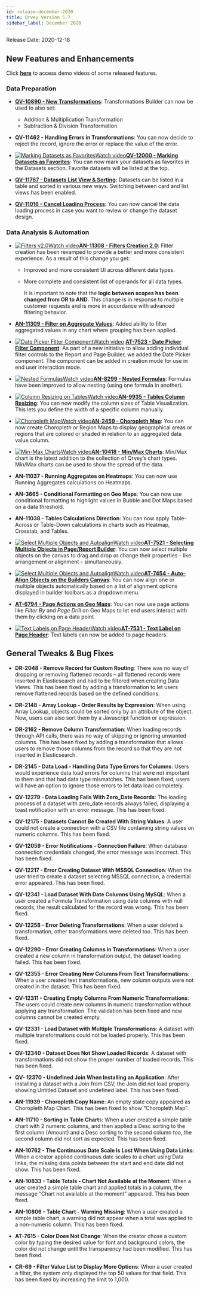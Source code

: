 ```yaml
---
id: release-december-2020
title: Qrvey Version 5.7
sidebar_label: December 2020
---
```

<div style={{textAlign: "justify"}}/>
Release Date: 2020-12-18 

## New Features and Enhancements

Click <a href="/docs/next/video-training/release/version-5.7" target="_blank"> <strong>here</strong></a> to access demo videos of some released features.

### Data Preparation

-   <a href="/docs/ui-docs/datasets/transformations/" target="_blank"><strong>QV-10890 - New Transformations</strong></a>: Transformations Builder can now be used to also set:
    -   Addition & Multiplication Transformation
    -   Subtraction & Division Transformation

-   **QV-11462 - Handling Errors in Transformations**: You can now decide to reject the record, ignore the error or replace the value of the error.

-   <a href="/docs/video-training/release/version-5.7/#marking-datasets-as-favorites" target="_blank" className="tooltip"><img alt="Marking Datasets as Favorites" src="https://s3.amazonaws.com/cdn.qrvey.com/documentation_assets/release-notes/video_icon.png#thumbnail-20" className="video-icon-png" /><span className="tooltiptext">Watch video</span></a><a href="/docs/ui-docs/datasets/data_overview/#data_overview" target="_blank"><strong>QV-12000 - Marking Datasets as Favorites</strong></a>: You can now mark your datasets as favorites in the Datasets section. Favorite datasets will be listed at the top.

-   <a href="/docs/ui-docs/datasets/data_overview/#data_overview" target="_blank"><strong>QV-11767 - Datasets List View & Sorting</strong></a>: Datasets can be listed in a table and sorted in various new ways. Switching between card and list views has been enabled.

-   <a href="/docs/ui-docs/datasets/datasets/#datasets" target="_blank"> <strong>QV-11016 - Cancel Loading Process</strong></a>: You can now cancel the data loading process in case you want to review or change the dataset design.

### Data Analysis & Automation

-   <a href="/docs/video-training/release/version-5.7/#filters-v20" target="_blank" className="tooltip"><img alt="Filters v2.0" src="https://s3.amazonaws.com/cdn.qrvey.com/documentation_assets/release-notes/video_icon.png#thumbnail-20" className="video-icon-png" /><span className="tooltiptext">Watch video</span></a><a href="/docs/ui-docs/datasets/data_overview/#data_overview" target="_blank"><strong>AN-11308 - Filters Creation 2.0</strong></a>: Filter creation has been revamped to provide a better and more consistent experience. As a result of this change you get: 

    -   Improved and more consistent UI across different data types.
    -   More complete and consistent list of operands for all data types.

        It is important to note that the **logic between scopes has been changed from OR to AND**. This change is in response to multiple customer requests and is more in accordance with advanced filtering behavior.  

-   <a href="/docs/ui-docs/filtering-data/working-with-filters" target="_blank"> <strong>AN-11309 - Filter on Aggregate Values</strong></a>: Added ability to filter aggregated values in any chart where grouping has been applied.

-   <a href="/docs/video-training/release/version-5.7/#date-picker-filter-component" target="_blank" className="tooltip"><img alt="Date Picker Filter Component" src="https://s3.amazonaws.com/cdn.qrvey.com/documentation_assets/release-notes/video_icon.png#thumbnail-20" className="video-icon-png" /><span className="tooltiptext">Watch video</span></a> <a href="/docs/ui-docs/filters/working-with-filters" target="_blank"><strong>AT-7523 - Date Picker Filter Component</strong></a>: As part of a new initiative to allow adding individual filter controls to the Report and Page Builder, we added the Date Picker component. The component can be added in creation mode for use in end user interaction mode. 

-   <a href="/docs/video-training/release/version-5.7/#nested-formulas" target="_blank" className="tooltip"><img alt="Nested Formulas" src="https://s3.amazonaws.com/cdn.qrvey.com/documentation_assets/release-notes/video_icon.png#thumbnail-20" className="video-icon-png" /><span className="tooltiptext">Watch video</span></a><a href="/docs/ui-docs/dataviews/formulas/" target="_blank"><strong>AN-8299 - Nested Formulas</strong></a>: Formulas have been improved to allow nesting (using one formula in another).

-   <a href="/docs/video-training/release/version-5.7/#column-resizing-on-tables" target="_blank" className="tooltip"><img alt="Column Resizing on Tables" src="https://s3.amazonaws.com/cdn.qrvey.com/documentation_assets/release-notes/video_icon.png#thumbnail-20" className="video-icon-png" /><span className="tooltiptext">Watch video</span></a><a href="/docs/ui-docs/dataviews/chart-types/" target="_blank"><strong>AN-9935 - Tables Column Resizing</strong></a>: You can now modify the column sizes of Table Visualization. This lets you define the width of a specific column manually.

-   <a href="/docs/video-training/release/version-5.7/#choropleth-map" target="_blank" className="tooltip"><img alt="Choropleth Map" src="https://s3.amazonaws.com/cdn.qrvey.com/documentation_assets/release-notes/video_icon.png#thumbnail-20" className="video-icon-png" /><span className="tooltiptext">Watch video</span></a><a href="/docs/ui-docs/dataviews/chart-types/" target="_blank"><strong>AN-2459 - Choropleth Map</strong></a>: You can now create Choropleth or Region Maps to display geographical areas or regions that are colored or shaded in relation to an aggregated data value column. 

-   <a href="/docs/video-training/release/version-5.7/#min-max-charts" target="_blank" className="tooltip"><img alt="Min-Max Charts" src="https://s3.amazonaws.com/cdn.qrvey.com/documentation_assets/release-notes/video_icon.png#thumbnail-20" className="video-icon-png" /><span className="tooltiptext">Watch video</span></a><a href="/docs/ui-docs/dataviews/chart-types/" target="_blank"><strong>AN-10418 - Min/Max Charts</strong></a>: Min/Max chart is the latest addition to the collection of Qrvey’s chart types. Min/Max charts can be used to show the spread of the data. 

-   **AN-11037 - Running Aggregates on Heatmaps**: You can now use Running Aggregates calculations on Heatmaps.

-   **AN-3665 - Conditional Formatting on Geo Maps**: You can now use conditional formatting to highlight values in Bubble and Dot Maps based on a data threshold.


-   **AN-11038 - Tables Calculations Direction**: You can now apply Table-Across or Table-Down calculations in charts such as Heatmap, Crosstab, and Tables.

-   <a href="/docs/video-training/release/version-5.7/#select-multiple-objects-and-autoalign" target="_blank" className="tooltip"><img alt="Select Multiple Objects and Autoalign" src="https://s3.amazonaws.com/cdn.qrvey.com/documentation_assets/release-notes/video_icon.png#thumbnail-20" className="video-icon-png" /><span className="tooltiptext">Watch video</span></a><a href="/docs/ui-docs/builders/pages/" target="_blank"><strong>AT-7521 - Selecting Multiple Objects in Page/Report Builder</strong></a>: You can now select multiple objects on the canvas to drag and drop or change their properties - like arrangement or alignment - simultaneously.

-   <a href="/docs/video-training/release/version-5.7/#select-multiple-objects-and-autoalign" target="_blank" className="tooltip"><img alt="Select Multiple Objects and Autoalign" src="https://s3.amazonaws.com/cdn.qrvey.com/documentation_assets/release-notes/video_icon.png#thumbnail-20" className="video-icon-png" /><span className="tooltiptext">Watch video</span></a><a href="/docs/ui-docs/builders/pages/" target="_blank"><strong>AT-7454 - Auto-Align Objects on the Builders Canvas</strong></a>: You can now align one or multiple objects automatically based on a list of alignment options displayed in builder toolbars as a dropdown menu.

-   <a href="/docs/ui-docs/builders/pages_actions/" target="_blank"><strong>AT-6794 - Page Actions on Geo Maps</strong></a>: You can now use page actions like _Filter By_ and _Page Drill_ on Geo Maps to let end users interact with them by clicking on a data point.

-   <a href="/docs/video-training/release/version-5.7/#text-labels-on-page-header" target="_blank" className="tooltip"><img alt="Text Labels on Page Header" src="https://s3.amazonaws.com/cdn.qrvey.com/documentation_assets/release-notes/video_icon.png#thumbnail-20" className="video-icon-png" /><span className="tooltiptext">Watch video</span></a><a href="/docs/ui-docs/builders/pages/" target="_blank"><strong>AT-7531 - Text Label on Page Header</strong></a>: Text labels can now be added to page headers.

## General Tweaks & Bug Fixes

-   **DR-2048 - Remove Record for Custom Routing**: There was no way of dropping or removing flattened records – all flattened records were inserted in Elasticsearch and had to be filtered when creating Data Views. This has been fixed by adding a transformation to let users remove flattened records based on the defined conditions.

-   **DR-2148 - Array Lookup - Order Results by Expression**: When using Array Lookup, objects could be sorted only by an attribute of the object. Now, users can also sort them by a Javascript function or expression.

-   **DR-2162 - Remove Column Transformation**: When loading records through API calls, there was no way of skipping or ignoring unwanted columns. This has been fixed by adding a transformation that allows users to remove those columns from the record so that they are not inserted in Elasticsearch.

-   **DR-2145 - Data Load - Handling Data Type Errors for Columns**: Users would experience data load errors for columns that were not important to them and that had data type mismatches. This has been fixed, users will have an option to ignore those errors to let data load completely.

-   **QV-12279 - Data Loading Fails With Zero_Date Records**: The loading process of a dataset with zero_date records always failed, displaying a toast notification with an error message. This has been fixed.

-   **QV-12175 - Datasets Cannot Be Created With String Values**: A user could not create a connection with a CSV file containing string values on numeric columns. This has been fixed.

-   **QV-12059 - Error Notifications - Connection Failure**: When database connection credentials changed, the error message was incorrect. This has been fixed.

-   **QV-12217 - Error Creating Dataset With MSSQL Connection**: When the user tried to create a dataset selecting MSSQL connection, a credential error appeared. This has been fixed.

-   **QV-12341 - Load Dataset With Date Columns Using MySQL**: When a user created a Formula Transformation using date columns with null records, the result calculated for the record was wrong. This has been fixed.

-   **QV-12258 - Error Deleting Transformations**: When a user deleted a transformation, other transformations were deleted too. This has been fixed.

-   **QV-12290 - Error Creating Columns in Transformations**: When a user created a new column in transformation output, the dataset loading failed. This has been fixed.

-   **QV-12355 - Error Creating New Columns From Text Transformations**: When a user created text transformations, new column outputs were not created in the dataset. This has been fixed.

-   **QV-12311 - Creating Empty Columns From Numeric Transformations**: The users could create new columns in numeric transformation without applying any transformation. The validation has been fixed and new columns cannot be created empty.

-   **QV-12331 - Load Dataset with Multiple Transformations**: A dataset with multiple transformations could not be loaded properly. This has been fixed.

-   **QV-12340 - Dataset Does Not Show Loaded Records**: A dataset with transformations did not show the proper number of loaded records. This has been fixed.

-   **QV- 12370 - Undefined Join When Installing an Application**: After installing a dataset with a Join from CSV, the Join did not load properly showing Untitled Dataset and undefined label. This has been fixed.

-   **AN-11939 - Choropleth Copy Name**: An empty state copy appeared as Choropleth Map Chart. This has been fixed to show “Choropleth Map”.

-   **AN-11710 - Sorting in Table Chart**s: When a user created a simple table chart with 2 numeric columns, and then applied a Desc sorting to the first column (Amount) and a Desc sorting to the second column too, the second column did not sort as expected. This has been fixed.

-   **AN-10762 - The Continuous Date Scale Is Lost When Using Data Links**: When a creator applied continuous date scales to a chart using Data links, the missing data points between the start and end date did not show. This has been fixed.

-   **AN-10833 - Table Totals - Chart Not Available at the Moment**: When a user created a simple table chart and applied totals in a column, the message “Chart not available at the moment” appeared. This has been fixed.

-   **AN-10806 - Table Chart - Warning Missing**: When a user created a simple table chart, a warning did not appear when a total was applied to a non-numeric column. This has been fixed.

-   **AT-7615 - Color Does Not Change**: When the creator chose a custom color by typing the desired value for font and background colors, the color did not change until the transparency had been modified. This has been fixed.

-   **CR-69 - Filter Value List to Display More Options**: When a user created a filter, the system only displayed the top 50 values for that field. This has been fixed by increasing the limit to 1,000.

